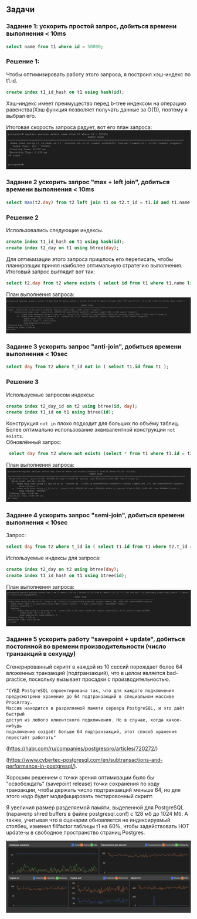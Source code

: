 
## Задачи

### Задание 1: ускорить простой запроc, добиться времени выполнения < 10ms
``` sql
select name from t1 where id = 50000;  
```  
### Решение 1:
Чтобы оптимизировать работу этого запроса, я построил хэш-индекс по t1.id.
``` sql
create index t1_id_hash on t1 using hash(id);  
```  
Хэш-индекс имеет преимущество перед b-tree индексом на операцию равенства(Хэш функция позволяет получать данные за O(1)), поэтому я выбрал его.

Итоговая скорость запроса радует, вот его план запроса:  
![План запроса](img/1task.png)

### Задание 2 ускорить запрос "max + left join", добиться времени выполнения < 10ms
``` sql
select max(t2.day) from t2 left join t1 on t2.t_id = t1.id and t1.name like 'a%';  
```  
### Решение 2
Использовались следующие индексы.
``` sql
create index t1_id_hash on t1 using hash(id);  
create index t2_day on t1 using btree(day);  
```  
Для оптимизации этого запроса пришлось его переписать, чтобы планировщик принял наиболее оптимальную стратегию выполнения.  
Итоговый запрос выглядит вот так:
``` sql
select t2.day from t2 where exists ( select id from t1 where t1.name like 'a%' and t1.id = t2.t_id) order by t2.day desc limit 1;
```  
План выполнения запроса:
![План запроса](img/2task.png)

### Задание 3 ускорить запрос "anti-join", добиться времени выполнения < 10sec
``` sql
select day from t2 where t_id not in ( select t1.id from t1 );  
```  
### Решение 3
Используемые запросом индексы:
```sql  
create index t2_day_id on t2 using btree(id, day);  
create index t1_id on t1 using btree(id);  
```  

Конструкция ```not in``` плохо подходит для больших по объёму таблиц. Более оптимально использование эквивалентной конструкции ```not exists```.  
Обновлённый запрос:
```sql  
 select day from t2 where not exists (select * from t1 where t1.id = t2.id);  
```  
План выполнения запроса:
![План запроса](img/3task.png)

### Задание 4 ускорить запрос "semi-join", добиться времени выполнения < 10sec
Запрос:
``` sql 
select day from t2 where t_id in ( select t1.id from t1 where t2.t_id = t1.id) and day > to_char(date_trunc('day',now()- '1 months'::interval),'yyyymmdd');  
```
Используемые индексы для запроса:
```sql  
create index t2_day on t2 using btree(day);
create index t1_id_hash on t1 using btree(id);  
```
План выполнения запроса:
![План запроса](img/4task.png)

### Задание 5 ускорить работу "savepoint + update", добиться постоянной во времени производительности (число транзакций в секунду)
Сгенерированный скрипт в каждой из 10 сессий порождает более 64 вложенных транзакций (подтранзакций), что в целом является bad-practice, поскольку вызывает просадки с производительностью.
    
    "СУБД PostgreSQL спроектирована так, что для каждого подключения 
    предусмотрено хранение до 64 подтранзакций в специальном массиве ProcArray. 
    Массив находится в разделяемой памяти сервера PostgreSQL, и это даёт быстрый 
    доступ из любого клиентского подключения. Но в случае, когда какое-нибудь 
    подключение создаёт больше 64 подтранзакций, этот способ хранения перестаёт работать"
(https://habr.com/ru/companies/postgrespro/articles/720272/)

(https://www.cybertec-postgresql.com/en/subtransactions-and-performance-in-postgresql/).

Хорошим решением с точки зрения оптимизации было бы "освобождать" (savepoint release) точки сохранения по ходу транзакции, чтобы держать число подтранзакций меньше 64, но для этого надо будет модифицировать тестировочный скрипт.

Я увеличил размер разделяемой памяти, выделенной для PostgreSQL (параметр shred buffers в файле postgresql.conf) с 128 мб до 1024 Мб. А также, учитывая что в сценарии обновляется не индексируемый столбец, изменил fillfactor таблицы t1 на 60%, чтобы задействовать HOT update-ы в свободное пространство страниц Postgres.

![Dashboard activity](img/5task.png)